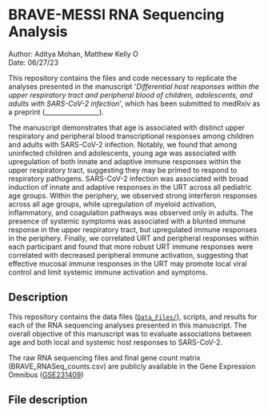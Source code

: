 # BRAVE-MESSI RNA Sequencing Analysis

Author: Aditya Mohan, Matthew Kelly <a href="https://orcid.org/0000-0001-8819-2315" target="orcid.widget" rel="noopener noreferrer" style="vertical-align:top;"><img src="https://orcid.org/sites/default/files/images/orcid_16x16.png" style="width:1em;margin-right:.5em;" alt="ORCID iD icon"></a>  
Date: 06/27/23

This repository contains the files and code necessary to replicate the analyses presented in the manuscript '_Differential host responses within the upper respiratory tract and peripheral blood of children, adolescents, and adults with SARS-CoV-2 infection_', which has been submitted to medRxiv as a preprint (_________________). 

The manuscript demonstrates that age is associated with distinct upper respiratory and peripheral blood transcriptional responses among children and adults with SARS-CoV-2 infection. Notably, we found that among uninfected children and adolescents, young age was associated with upregulation of both innate and adaptive immune responses within the upper respiratory tract, suggesting they may be primed to respond to respiratory pathogens. SARS-CoV-2 infection was associated with broad induction of innate and adaptive responses in the URT across all pediatric age groups. Within the periphery, we observed strong interferon responses across all age groups, while upregulation of myeloid activation, inflammatory, and coagulation pathways was observed only in adults. The presence of systemic symptoms was associated with a blunted immune response in the upper respiratory tract, but upregulated immune responses in the periphery. Finally, we correlated URT and peripheral responses within each participant and found that more robust URT immune responses were correlated with decreased peripheral immune activation, suggesting that effective mucosal immune responses in the URT may promote local viral control and limit systemic immune activation and symptoms.

## Description

This repository contains the data files ([`Data_Files/`](Data_Files/)), scripts, and results for each of the RNA sequencing analyses presented in this manuscript. The overall objective of this manuscript was to evaluate associations between age and both local and systemic host responses to SARS-CoV-2. 

The raw RNA sequencing files and final gene count matrix (BRAVE_RNASeq_counts.csv) are publicly available in the Gene Expression Omnibus ([GSE231409](______________________________)) 

## File description


